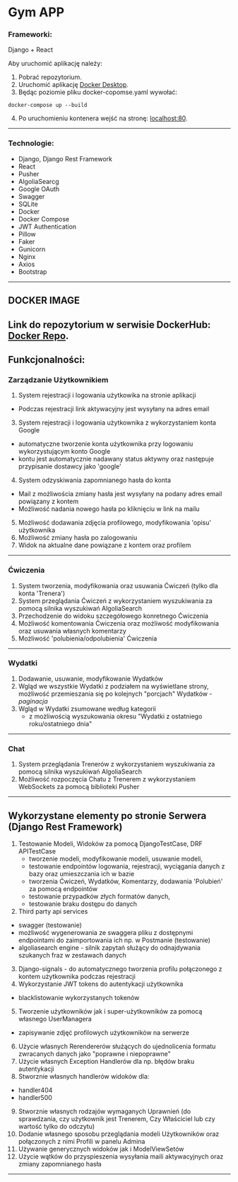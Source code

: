 # Gym APP

### Frameworki:
Django + React

Aby uruchomić aplikację należy: 
1. Pobrać repozytorium.
2. Uruchomić aplikację <a id="raw-url" href="https://www.docker.com/products/docker-desktop/">Docker Desktop</a>.
3. Będąc poziomie pliku docker-copomse.yaml wywołać:
 ```
 docker-compose up --build
 ```
4. Po uruchomieniu kontenera wejść na stronę:  <a id="raw-url" href="http://localhost:80">localhost:80</a>.


---
### Technologie:
- Django, Django Rest Framework
- React
- Pusher
- AlgoliaSearcg
- Google OAuth
- Swagger
- SQLite
- Docker
- Docker Compose
- JWT Authentication
- Pillow
- Faker
- Gunicorn
- Nginx
- Axios
- Bootstrap
---

## DOCKER IMAGE
Link do repozytorium w serwisie DockerHub: [Docker Repo](https://hub.docker.com/repository/docker/skwdebski/gym-app/general).
---
## Funkcjonalności:

### Zarządzanie Użytkownikiem
1. System rejestracji i logowania użytkowika na stronie aplikacji
- Podczas rejestracji link aktywacyjny jest wysyłany na adres email
3. System rejestracji i logowania użytkownika z wykorzystaniem konta Google
- automatyczne tworzenie konta użytkownika przy logowaniu wykorzystującym konto Google
- kontu jest automatycznie nadawany status aktywny oraz następuje przypisanie dostawcy jako 'google'
4. System odzyskiwania zapomnianego hasła do konta
- Mail z możliwościa zmiany hasła jest wysyłany na podany adres email powiązany z kontem
- Możliwość nadania nowego hasła po kliknięciu w link na mailu
5. Możliwość dodawania zdjęcia profilowego, modyfikowania 'opisu' użytkownika
6. Możliwość zmiany hasła po zalogowaniu
7. Widok na aktualne dane powiązane z kontem oraz profilem
---
### Ćwiczenia
1. System tworzenia, modyfikowania oraz usuwania Ćwiczeń (tylko dla konta 'Trenera')
2. System przeglądania Ćwiczeń z wykorzystaniem wyszukiwania za pomocą silnika wyszukiwań AlgoliaSearch
3. Przechodzenie do widoku szczegółowego konretnego Ćwiczenia
4. Możliwość komentowania Ćwiczenia oraz możliwość modyfikowania oraz usuwania własnych komentarzy
5. Możliwość 'polubienia/odpolubienia' Ćwiczenia
---
### Wydatki
 1. Dodawanie, usuwanie, modyfikowanie Wydatków
 2. Wgląd we wszystkie Wydatki z podziałem na wyświetlane strony, możliwość przemieszania się po kolejnych "porcjach" Wydatków - *paginacja*
 3. Wgląd w Wydatki zsumowane według kategorii
    - z możliwością wyszukowania okresu "Wydatki z ostatniego roku/ostatniego dnia"
---    
### Chat
1. System przeglądania Trenerów z wykorzystaniem wyszukiwania za pomocą silnika wyszukiwań AlgoliaSearch
2. Możliwość rozpoczęcia Chatu z Trenerem z wykorzystaniem WebSockets za pomocą biblioteki Pusher
---

## Wykorzystane elementy po stronie Serwera (Django Rest Framework)

1. Testowanie Modeli, Widoków za pomocą DjangoTestCase, DRF APITestCase
   - tworzenie modeli, modyfikowanie modeli, usuwanie modeli,
   - testowanie endpointów logowania, rejestracji, wyciągania danych z bazy oraz umieszczania ich w bazie
   - tworzenia Ćwiczeń, Wydatków, Komentarzy, dodawania 'Polubień' za pomocą endpointów
   - testowanie przypadków złych formatów danych,
   - testowanie braku dostępu do danych
2. Third party api services
- swagger (testowanie)
- możliwość wygenerowania ze swaggera pliku z dostępnymi endpointami do zaimportowania ich np. w Postmanie (testowanie)
- algoliasearch engine - silnik zapytań służący do odnajdywania szukanych fraz w zestawach danych
3. Django-signals - do automatycznego tworzenia profilu połączonego z kontem użytkownika podczas rejestracji
4. Wykorzystanie JWT tokens do autentykacji użytkownika
  - blacklistowanie wykorzystanych tokenów
5. Tworzenie użytkowników jak i super-użytkowników za pomocą własnego UserManagera
- zapisywanie zdjęć profilowych użytkowników na serwerze
6. Użycie własnych Rerendererów służących do ujednolicenia formatu zwracanych danych jako "poprawne i niepoprawne"
7. Użycie własnych Exception Handlerów dla np. błędów braku autentykacji
8. Stworznie własnych handlerów widoków dla:
  - handler404
  - handler500
9. Stworznie własnych rodzajów wymaganych Uprawnień (do sprawdzania, czy użytkownik jest Trenerem, Czy Właściciel lub czy wartość tylko do odczytu)
10. Dodanie własnego sposobu przeglądania modeli Użytkowników oraz połączonych z nimi Profili w panelu Admina
11. Używanie generycznych widoków jak i ModelViewSetów
12. Użycie wątków do przyspieszenia wysyłania maili aktywacyjnych oraz zmiany zapomnianego hasła
---
   
